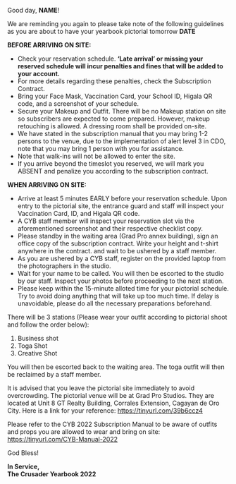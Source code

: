 Good day, __NAME__!

We are reminding you again to please take note of the following guidelines as you are about to have your yearbook pictorial tomorrow __DATE__

__BEFORE ARRIVING ON SITE:__  

- Check your reservation schedule. __‘Late arrival’ or missing your reserved schedule will incur penalties and fines that will be added to your account.__
-  For more details regarding these penalties, check the Subscription Contract.  
- Bring your Face Mask, Vaccination Card, your School ID, Higala QR code, and a screenshot of your schedule.  
- Secure your Makeup and Outfit.  There will be no Makeup station on site so subscribers are expected to come prepared. However, makeup retouching is allowed. A dressing room shall be provided on-site.  
- We have stated in the subscription manual that you may bring 1-2 persons to the venue, due to the implementation of alert level 3 in CDO, note that you may bring 1 person with you for assistance.  
- Note that walk-ins will not be allowed to enter the site.  
- If you arrive beyond the timeslot you reserved, we will mark you ABSENT and penalize you according to the subscription contract.  
 
__WHEN ARRIVING ON SITE:__  

- Arrive at least 5 minutes EARLY before your reservation schedule.  Upon entry to the pictorial site, the entrance guard and staff will inspect your Vaccination Card, ID, and Higala QR code.
- A CYB staff member will inspect your reservation slot via the aforementioned screenshot and their respective checklist copy.  
- Please standby in the waiting area (Grad Pro annex building), sign an office copy of the subscription contract. Write your height and t-shirt anywhere in the contract. and wait to be ushered by a staff member.  
- As you are ushered by a CYB staff, register on the provided laptop from the photographers in the studio.  
- Wait for your name to be called. You will then be escorted to the studio by our staff. Inspect your photos before proceeding to the next station. 
- Please keep within the 15-minute alloted time for your pictorial schedule. Try to avoid doing anything that will take up too much time. If delay is unavoidable, please do all the necessary preparations beforehand. 
 
There will be 3 stations (Please wear your outfit according to pictorial shoot and follow the order below): 

1. Business shot  
2. Toga Shot  
3. Creative Shot  
 
You will then be escorted back to the waiting area. The toga outfit will then be reclaimed by a staff member. 

It is advised that you leave the pictorial site immediately to avoid overcrowding. The pictorial venue will be at Grad Pro Studios. They are located at Unit 8 GT Realty Building, Corrales Extension, Cagayan de Oro City. Here is a link for your reference: https://tinyurl.com/39b6ccz4
 
Please refer to the CYB 2022 Subscription Manual to be aware of outfits and props you are allowed to wear and bring on site: https://tinyurl.com/CYB-Manual-2022 

God Bless!

__In Service,   
The Crusader Yearbook 2022__